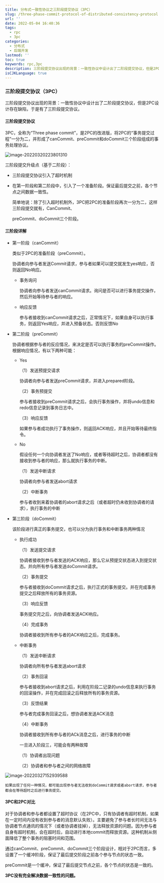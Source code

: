 ```yaml
---
title: 分布式一致性协议之三阶段提交协议（3PC）
slug: /three-phase-commit-protocol-of-distributed-consistency-protocol.html
url: ''
date: 2022-05-04 16:40:36
tags:
  - rpc
  - 3pc
categories:
  - 分布式
  - 后端开发
lastmod: ''
toc: true
keywords: rpc,3pc
description: 三阶段提交协议出现的背景：一致性协议中设计出了二阶段提交协议，但是2PC设计存在缺陷，于是有了三阶段提交协议。
isCJKLanguage: true
---
```

### 三阶段提交协议（3PC）

三阶段提交协议出现的背景：一致性协议中设计出了二阶段提交协议，但是2PC设计存在缺陷，于是有了三阶段提交协议。

#### 三阶段提交协议

3PC，全称为“Three phase  commit”，是2PC的改进版，将2PC的“事务提交过程”一分为二，并形成了canCommit、preCommit和doCommit三个阶段组成的事务处理协议。

![image-20220320223801310](https://img1.terwer.space/image-20220320223801310.png)

三阶段提交升级点（基于二阶段）：

- 三阶段提交协议引入了超时机制

- 在第一阶段和第二阶段中，引入了一个准备阶段。保证最后提交之前，各个节点之间数据一致性。

  简单地说：除了引入超时机制外，3PC把2PC的准备阶段再次一分为二，这样三阶段提交就有，CanCommit、

  preCommit、doCommit三个阶段。

#### 三阶段详解

- 第一阶段（canCommit）

  类似于2PC的准备阶段（preCommit）。

  协调者向参与者发送Commit请求，参与者如果可以提交就发生yes响应，否则返回No响应。

  - 事务询问

    协调者向参与者发送canCommit请求。询问是否可以进行事务提交操作，然后开始等待参与者的响应。

  - 响应反馈

    参与者接收到canCommit请求之后，正常情况下，如果自身可以执行事务，则返回Yes响应，并进入预备状态。否则反馈No

- 第二阶段（preCommit）

  协调者根据参与者的反应情况，来决定是否可以执行事务的preCommit操作。根据响应情况，有以下两种可能：

  - Yes

    （1）发送预提交请求

    协调者向参与者发送preCommit请求，并进入prepared阶段。

    （2）事务预提交

    参与者接收到preCommit请求之后，会执行事务操作，并将undo信息和redo信息记录到事务日志中。

    （3）响应反馈

    如果参与者成功执行了事务操作，则返回ACK响应，并且开始等待最终指令。

  - No

    假设任何一个向协调者发送了No响应，或者等待超时之后，协调者都没有接收到参与者的响应，那么就执行事务的中断。

    （1）发送中断请求

    协调者向参与者发送abort请求

    （2）中断事务

    参与者收到来着协调者的abort请求之后（或者超时仍未收到协调者的请求），执行事务的中断

- 第三阶段（doCommit）

  该阶段进行真正的事务提交，也可以分为执行事务和中断事务两种情况

  - 执行成功

    （1）发送提交请求

    协调者接收到参与者发送的ACK响应，那么它从预提交状态进入到提交状态。并向所有参与者发送doCommit请求。

    （2）事务提交

    参与者接收到doCommit请求之后，执行正式的事务提交。并在完成事务提交之后释放所有的事务资源。

    （3）响应反馈

    事务提交完之后，向协调者发送ACK响应。

    （4）完成事务

    协调者接收到所有参与者的ACK响应之后，完成事务。

  - 中断事务

    （1）发送中断请求

    协调者向所有参与者发送abort请求

    （2）事务回滚

    参与者接收到abort请求之后，利用在阶段二记录的undo信息来执行事务的回滚操作，并在完成回滚之后释放所有的事务资源。

    （3）反馈结果

    参与者完成事务回滚之后，想协调者发送ACK消息

    （4）中断事务

    协调者接收到所有参与者的ACk消息之后，进行事务的中断

    一旦进入阶段三，可能会有两种故障

    （1）协调者出现问题

    （2）协调者和参与者之间的网络故障

![image-20220327152939588](https://img1.terwer.space/image-20220327152939588.png)

    如果出现了任何一种情况，都可能出现参与者无法收到doCommit请求或者abort请求，参与者都会在等待超时之后进行事务提交。

#### 3PC和2PC对比

对于协调者和参与者都设置了超时协议（在2PC中，只有协调者有超时机制，如果在一定时间内没有收到参与者的消息默认失败）。主要避免了参与者长时间无法与协调者节点通讯的情况下（或者协调者挂掉），无法释放资源的问题。因为参与者自身有超时机制，会在超时后，自动进行本地commit而释放资源。这种机制从侧面降低了整个事务的阻塞时间和范围。

通过canCommit、preCommit、doCommit三个阶段设计，相对于2PC而言，多设置了一个缓冲阶段，保证了最后提交阶段之前各个参与节点的状态一致。

preCommit是一个缓冲，保证了最后提交节点之前，各个节点的状态是一致的。

**3PC没有完全解决数据一致性的问题。**